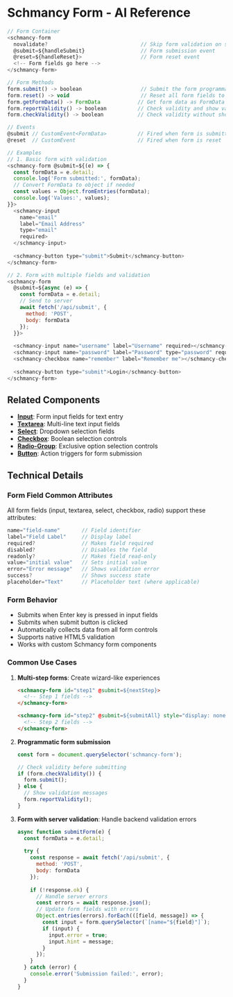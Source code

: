 # Schmancy Form - AI Reference

```js
// Form Container
<schmancy-form
  novalidate?                              // Skip form validation on submit
  @submit=${handleSubmit}                  // Form submission event
  @reset=${handleReset}>                   // Form reset event
  <!-- Form fields go here -->
</schmancy-form>

// Form Methods
form.submit() -> boolean                   // Submit the form programmatically
form.reset() -> void                       // Reset all form fields to default values
form.getFormData() -> FormData            // Get form data as FormData object
form.reportValidity() -> boolean          // Check validity and show validation messages
form.checkValidity() -> boolean           // Check validity without showing messages

// Events
@submit // CustomEvent<FormData>          // Fired when form is submitted
@reset  // CustomEvent                    // Fired when form is reset

// Examples
// 1. Basic form with validation
<schmancy-form @submit=${(e) => {
  const formData = e.detail;
  console.log('Form submitted:', formData);
  // Convert FormData to object if needed
  const values = Object.fromEntries(formData);
  console.log('Values:', values);
}}>
  <schmancy-input 
    name="email"
    label="Email Address"
    type="email"
    required>
  </schmancy-input>
  
  <schmancy-button type="submit">Submit</schmancy-button>
</schmancy-form>

// 2. Form with multiple fields and validation
<schmancy-form 
  @submit=${async (e) => {
    const formData = e.detail;
    // Send to server
    await fetch('/api/submit', {
      method: 'POST',
      body: formData
    });
  }}>
  
  <schmancy-input name="username" label="Username" required></schmancy-input>
  <schmancy-input name="password" label="Password" type="password" required></schmancy-input>
  <schmancy-checkbox name="remember" label="Remember me"></schmancy-checkbox>
  
  <schmancy-button type="submit">Login</schmancy-button>
</schmancy-form>
```

## Related Components
- **[Input](./input.md)**: Form input fields for text entry
- **[Textarea](./textarea.md)**: Multi-line text input fields
- **[Select](./select.md)**: Dropdown selection fields
- **[Checkbox](./checkbox.md)**: Boolean selection controls
- **[Radio-Group](./radio-group.md)**: Exclusive option selection controls
- **[Button](./button.md)**: Action triggers for form submission

## Technical Details

### Form Field Common Attributes
All form fields (input, textarea, select, checkbox, radio) support these attributes:
```js
name="field-name"       // Field identifier
label="Field Label"     // Display label
required?               // Makes field required
disabled?               // Disables the field
readonly?               // Makes field read-only
value="initial value"   // Sets initial value
error="Error message"   // Shows validation error
success?                // Shows success state
placeholder="Text"      // Placeholder text (where applicable)
```

### Form Behavior
- Submits when Enter key is pressed in input fields
- Submits when submit button is clicked
- Automatically collects data from all form controls
- Supports native HTML5 validation
- Works with custom Schmancy form components

### Common Use Cases

1. **Multi-step forms**: Create wizard-like experiences
   ```html
   <schmancy-form id="step1" @submit=${nextStep}>
     <!-- Step 1 fields -->
   </schmancy-form>
   
   <schmancy-form id="step2" @submit=${submitAll} style="display: none;">
     <!-- Step 2 fields -->
   </schmancy-form>
   ```

2. **Programmatic form submission**
   ```js
   const form = document.querySelector('schmancy-form');
   
   // Check validity before submitting
   if (form.checkValidity()) {
     form.submit();
   } else {
     // Show validation messages
     form.reportValidity();
   }
   ```

3. **Form with server validation**: Handle backend validation errors
   ```js
   async function submitForm(e) {
     const formData = e.detail;
     
     try {
       const response = await fetch('/api/submit', {
         method: 'POST',
         body: formData
       });
       
       if (!response.ok) {
         // Handle server errors
         const errors = await response.json();
         // Update form fields with errors
         Object.entries(errors).forEach(([field, message]) => {
           const input = form.querySelector(`[name="${field}"]`);
           if (input) {
             input.error = true;
             input.hint = message;
           }
         });
       }
     } catch (error) {
       console.error('Submission failed:', error);
     }
   }
   ```
